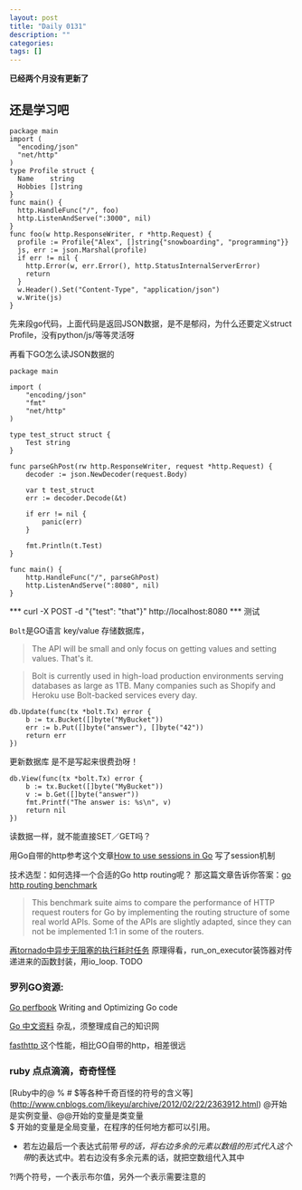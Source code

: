 ```yaml
---
layout: post
title: "Daily 0131"
description: ""
categories: 
tags: []
---
```

 


**已经两个月没有更新了**  

## 还是学习吧  


```golang
package main
import (
  "encoding/json"
  "net/http"
)
type Profile struct {
  Name    string
  Hobbies []string
}
func main() {
  http.HandleFunc("/", foo)
  http.ListenAndServe(":3000", nil)
}
func foo(w http.ResponseWriter, r *http.Request) {
  profile := Profile{"Alex", []string{"snowboarding", "programming"}}
  js, err := json.Marshal(profile)
  if err != nil {
    http.Error(w, err.Error(), http.StatusInternalServerError)
    return
  }
  w.Header().Set("Content-Type", "application/json")
  w.Write(js)
}

```
先来段go代码，上面代码是返回JSON数据，是不是郁闷，为什么还要定义struct Profile，没有python/js/等等灵活呀  


再看下GO怎么读JSON数据的

```GOlang
package main

import (
	"encoding/json"
	"fmt"
	"net/http"
)

type test_struct struct {
	Test string
}

func parseGhPost(rw http.ResponseWriter, request *http.Request) {
	decoder := json.NewDecoder(request.Body)

	var t test_struct
	err := decoder.Decode(&t)

	if err != nil {
		panic(err)
	}

	fmt.Println(t.Test)
}

func main() {
	http.HandleFunc("/", parseGhPost)
	http.ListenAndServe(":8080", nil)
}

```
*** curl -X POST -d "{\"test\": \"that\"}" http://localhost:8080 *** 测试  




`Bolt`是GO语言 key/value 存储数据库，  
> The API will be small and only focus on getting values and setting values. That's it.  

> Bolt is currently used in high-load production environments serving databases as large as 1TB. Many companies such as Shopify and Heroku use Bolt-backed services every day.
>

```
db.Update(func(tx *bolt.Tx) error {
	b := tx.Bucket([]byte("MyBucket"))
	err := b.Put([]byte("answer"), []byte("42"))
	return err
})
```

更新数据库 是不是写起来很费劲呀！  

```
db.View(func(tx *bolt.Tx) error {
	b := tx.Bucket([]byte("MyBucket"))
	v := b.Get([]byte("answer"))
	fmt.Printf("The answer is: %s\n", v)
	return nil
})
```
读数据一样，就不能直接SET／GET吗？   


用Go自带的http参考这个文章[How to use sessions in Go](https://astaxie.gitbooks.io/build-web-application-with-golang/en/06.2.html) 写了session机制  


技术选型：如何选择一个合适的Go http routing呢？ 那这篇文章告诉你答案：[go http routing benchmark](https://github.com/julienschmidt/go-http-routing-benchmark)   
> This benchmark suite aims to compare the performance of HTTP request routers for Go by implementing the routing structure of some real world APIs. Some of the APIs are slightly adapted, since they can not be implemented 1:1 in some of the routers.
>

[再tornado中异步无阻塞的执行耗时任务](http://www.cnblogs.com/DjangoBlog/p/5267006.html)  原理得看，run_on_executor装饰器对传递进来的函数封装，用io_loop.  TODO   





### 罗列GO资源:

[Go perfbook](https://github.com/dgryski/go-perfbook/blob/master/performance.md) Writing and Optimizing Go code   

[Go 中文资料](http://colobu.com/categories/Go/) 杂乱，须整理成自己的知识网   

[fasthttp ]( https://github.com/valyala/fasthttp ) 这个性能，相比GO自带的http，相差很远  

### ruby 点点滴滴，奇奇怪怪

[Ruby中的@ % # $等各种千奇百怪的符号的含义等] (http://www.cnblogs.com/likeyu/archive/2012/02/22/2363912.html) 
@开始是实例变量、@@开始的变量是类变量  
$ 开始的变量是全局变量，在程序的任何地方都可以引用。  

* 若左边最后一个表达式前带*号的话，将右边多余的元素以数组的形式代入这个带*的表达式中。若右边没有多余元素的话，就把空数组代入其中   

?!两个符号，一个表示布尔值，另外一个表示需要注意的    









